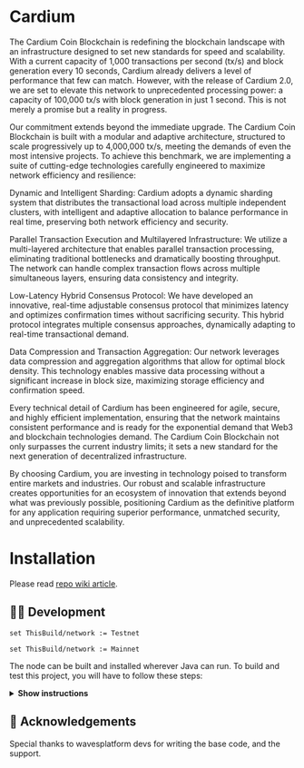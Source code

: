 # Cardium

The Cardium Coin Blockchain is redefining the blockchain landscape with an infrastructure designed to set new standards for speed and scalability. With a current capacity of 1,000 transactions per second (tx/s) and block generation every 10 seconds, Cardium already delivers a level of performance that few can match. However, with the release of Cardium 2.0, we are set to elevate this network to unprecedented processing power: a capacity of 100,000 tx/s with block generation in just 1 second. This is not merely a promise but a reality in progress.

Our commitment extends beyond the immediate upgrade. The Cardium Coin Blockchain is built with a modular and adaptive architecture, structured to scale progressively up to 4,000,000 tx/s, meeting the demands of even the most intensive projects. To achieve this benchmark, we are implementing a suite of cutting-edge technologies carefully engineered to maximize network efficiency and resilience:

Dynamic and Intelligent Sharding: Cardium adopts a dynamic sharding system that distributes the transactional load across multiple independent clusters, with intelligent and adaptive allocation to balance performance in real time, preserving both network efficiency and security.

Parallel Transaction Execution and Multilayered Infrastructure: We utilize a multi-layered architecture that enables parallel transaction processing, eliminating traditional bottlenecks and dramatically boosting throughput. The network can handle complex transaction flows across multiple simultaneous layers, ensuring data consistency and integrity.

Low-Latency Hybrid Consensus Protocol: We have developed an innovative, real-time adjustable consensus protocol that minimizes latency and optimizes confirmation times without sacrificing security. This hybrid protocol integrates multiple consensus approaches, dynamically adapting to real-time transactional demand.

Data Compression and Transaction Aggregation: Our network leverages data compression and aggregation algorithms that allow for optimal block density. This technology enables massive data processing without a significant increase in block size, maximizing storage efficiency and confirmation speed.

Every technical detail of Cardium has been engineered for agile, secure, and highly efficient implementation, ensuring that the network maintains consistent performance and is ready for the exponential demand that Web3 and blockchain technologies demand. The Cardium Coin Blockchain not only surpasses the current industry limits; it sets a new standard for the next generation of decentralized infrastructure.

By choosing Cardium, you are investing in technology poised to transform entire markets and industries. Our robust and scalable infrastructure creates opportunities for an ecosystem of innovation that extends beyond what was previously possible, positioning Cardium as the definitive platform for any application requiring superior performance, unmatched security, and unprecedented scalability.


# Installation

Please read [repo wiki article](https://docs.cardium.network/nodes/how-to-setup-a-new-node.html).


## 👨‍💻 Development

```
set ThisBuild/network := Testnet

set ThisBuild/network := Mainnet
```

The node can be built and installed wherever Java can run. 
To build and test this project, you will have to follow these steps:

<details><summary><b>Show instructions</b></summary>

*1. Setup the environment.*
- Install Java for your platform:

```bash
sudo apt-get update
sudo apt-get install openjdk-8-jre                     # Ubuntu
# or
# brew cask install adoptopenjdk/openjdk/adoptopenjdk8 # Mac
```

- Install SBT (Scala Build Tool)

Please follow the SBT installation instructions depending on your platform ([Linux](https://www.scala-sbt.org/1.0/docs/Installing-sbt-on-Linux.html), [Mac](https://www.scala-sbt.org/1.0/docs/Installing-sbt-on-Mac.html), [Windows](https://www.scala-sbt.org/1.0/docs/Installing-sbt-on-Windows.html))

*2. Clone this repo*

```bash
git clone https://github.com/cardiumcoin/CardiumNetwork.git
cd CardiumNetwork
```

*3. Compile and run tests*

```bash
sbt --mem 6144 --batch checkPR
```

*4. Run integration tests (optional)*

Create a Docker image before you run any test: 
```bash
sbt node-it/docker
```

- Run all tests. You can increase or decrease number of parallel running tests by changing `SBT_THREAD_NUMBER`
```bash
SBT_THREAD_NUMBER=4 sbt node-it/test
```

- Run one test:
```bash
sbt node-it/testOnly *.TestClassName
# or 
# bash node-it/testOnly full.package.TestClassName
```

*5. Build packages* 

```bash
sbt packageAll                   # Mainnet
sbt -Dnetwork=testnet packageAll # Testnet
```

`sbt packageAll` ‌produces only `deb` package along with a fat `jar`. 

*6. Install DEB package*

`deb` package is located in target folder. You can replace '*' with actual package name:

```bash
sudo dpkg -i node/target/*.deb
```


*7. Run an extension project locally during development (optional)*

```bash
sbt "extension-module/run /path/to/configuration"
```

*8. Configure IntelliJ IDEA (optional)*

The majority of contributors to this project use IntelliJ IDEA for development, if you want to use it as well please follow these steps:

1. Click `Add configuration` (or `Edit configurations...`).
2. Click `+` to add a new configuration, choose `Application`.
3. Specify:
   - Main class: `com.wavesplatform.Application`
   - Program arguments: `/path/to/configuration`
   - Use classpath of module: `extension-module`
4. Click `OK`.
5. Run this configuration.

</details>

## 👏 Acknowledgements


Special thanks to wavesplatform devs for writing the base code, and the support.
